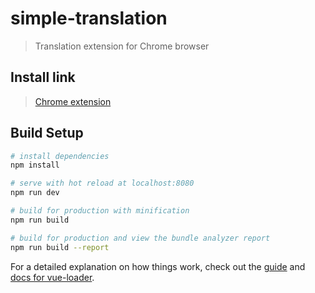# simple-translation

> Translation extension for Chrome browser
## Install link
>[Chrome extension](https://chrome.google.com/webstore/detail/simple-translate/pambhihppeegkdociocppcaleohbbeef)

## Build Setup

``` bash
# install dependencies
npm install

# serve with hot reload at localhost:8080
npm run dev

# build for production with minification
npm run build

# build for production and view the bundle analyzer report
npm run build --report
```

For a detailed explanation on how things work, check out the [guide](http://vuejs-templates.github.io/webpack/) and [docs for vue-loader](http://vuejs.github.io/vue-loader).
